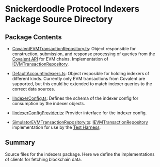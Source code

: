 # Snickerdoodle Protocol Indexers Package Source Directory

## Package Contents

- [CovalentEVMTransactionRepository.ts](/packages/indexers/src/CovalentEVMTransactionRepository.ts): Object responsible for construction, submission, and response processing of queries from the [Covalent API](https://www.covalenthq.com/docs/api/#/0/0/USD/1) for EVM chains. Implementation of [IEVMTransactionRepository](/packages/objects/src/interfaces/chains/IEVMTransactionRepository.ts).

- [DefaultAccountIndexers.ts](/packages/indexers/src/DefaultAccountIndexers.ts): Object resposible for holding indexers of different kinds. Currently only EVM transactions from Covalent are supported, but this could be extended to match indexer queries to the correct data sources. 

- [IIndexerConfig.ts](/packages/indexers/src/IIndexerConfig.ts): Defines the schema of the indexer config for consumption by the indexer objects.

- [IIndexerConfigProvider.ts](/packages/indexers/src/IIndexerConfigProvider.ts): Provider interface for the indexer config. 

- [SimulatorEVMTransactionRepository.ts](/packages/indexers/src/SimulatorEVMTransactionRepository.ts): [IEVMTransactionRepository](/packages/objects/src/interfaces/chains/IEVMTransactionRepository.ts) implementation for use by the [Test Harness](/packages/test-harness/README.md).

## Summary
Source files for the indexers package. Here we define the implementations of clients for fetching blockchain data.